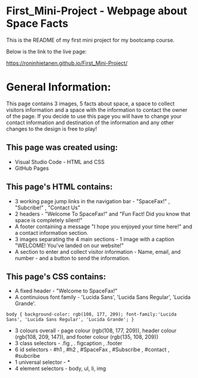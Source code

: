 # First_Mini-Project - Webpage about Space Facts
This is the README of my first mini project for my bootcamp course.

Below is the link to the live page:

https://roninhietanen.github.io/First_Mini-Project/

# General Information:

This page contains 3 images, 5 facts about space, a space to collect visitors information and a space with the information to contact the owner of the page.
If you decide to use this page you will have to change your contact information and destination of the information and any other changes to the design is free to play!

## This page was created using:
- Visual Studio Code - HTML and CSS
- GitHub Pages

## This page's HTML contains:

- 3 working page jump links in the navigation bar - "SpaceFax!" , "Subcribe!" , "Contact Us"
- 2 headers - "Welcome To SpaceFax!" and "Fun Fact! Did you know that space is completely silent!"
- A footer containing a message "I hope you enjoyed your time here!" and a contact information section.
- 3 images separating the 4 main sections - 1 image with a caption "WELCOME! You've landed on our website!"
- A section to enter and collect visitor information - Name, email, and number - and a button to send the information.

## This page's CSS contains:
- A fixed header - "Welcome to SpaceFax!"
- A continuious font family - 'Lucida Sans', 'Lucida Sans Regular', 'Lucida Grande'.

`body {
    background-color: rgb(108, 177, 209);
    font-family:'Lucida Sans', 'Lucida Sans Regular', 'Lucida Grande';
}`

- 3 colours overall - page colour (rgb(108, 177, 209)), header colour (rgb(108, 209, 147)), and footer colour (rgb(135, 108, 209))
- 3 class selectors - .fig , . figcaption , .footer
- 6 id selectors - #h1 , #h2 , #SpaceFax , #Subscribe , #contact , #subcribe
- 1 universal selector - *
- 4 element selectors - body, ul, li, img
